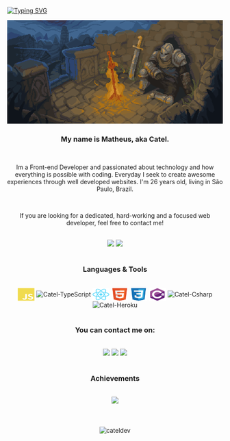 [![Typing SVG](https://readme-typing-svg.herokuapp.com?font=VT323&size=32&duration=6000&color=DD6387&center=true&width=1012&lines=Hello%2C++rest+and+take+a+look+at+my+Github!++)](https://git.io/typing-svg)

<div align="center"> 
<img src="https://github.com/cateldev/cateldev/blob/main/img/darksouls.gif">
</div>

<div align="center"> 
<h3> My name is Matheus, aka Catel. </h3>
</div>
<br>

<div align="center"> 
<p>Im a Front-end Developer and passionated about technology and how everything is possible with coding. 
Everyday I seek to create awesome experiences through well developed websites. I'm 26 years old, living in São Paulo, Brazil. </p>
<br>
<p>If you are looking for a dedicated, hard-working and a focused web developer, feel free to contact me!</p>
</div>
<br>

<div align="center" gap="20px">
  <img height="150em" src="https://github-readme-stats-git-masterrstaa-rickstaa.vercel.app/api?username=cateldev&show_icons=true&theme=dracula&include_all_commits=true&count_private=true"/>
  <img height="150em" src="https://github-readme-stats-git-masterrstaa-rickstaa.vercel.app/api/top-langs/?username=cateldev&layout=compact&langs_count=7&theme=dracula"/>
</div>
<br>

<div align="center"> <h3>Languages & Tools</h3> </div>
<div style="display: inline_block" align="center"><br>
  <img align="center" alt="Catel-Js" height="30" width="40" src="https://raw.githubusercontent.com/devicons/devicon/master/icons/javascript/javascript-plain.svg">
  <img align="center" alt="Catel-TypeScript" height="30" widht="40" src="https://cdn.jsdelivr.net/gh/devicons/devicon/icons/typescript/typescript-original.svg" />
  <img align="center" alt="Catel-React" height="30" width="40" src="https://raw.githubusercontent.com/devicons/devicon/master/icons/react/react-original.svg">
  <img align="center" alt="Catel-HTML" height="30" width="40" src="https://raw.githubusercontent.com/devicons/devicon/master/icons/html5/html5-original.svg">
  <img align="center" alt="Catel-CSS" height="30" width="40" src="https://raw.githubusercontent.com/devicons/devicon/master/icons/css3/css3-original.svg">
  <img align="center" alt="Catel-Csharp" height="30" width="40" src="https://raw.githubusercontent.com/devicons/devicon/master/icons/csharp/csharp-original.svg">
  <img align="center" alt="Catel-Csharp" height="30" width="40" src="https://cdn.jsdelivr.net/gh/devicons/devicon/icons/dotnetcore/dotnetcore-original.svg" />
  <img align="center" alt="Catel-Heroku" height="30" width="40" src="https://icongr.am/devicon/heroku-original-wordmark.svg?size=128&color=currentColor" />
</div><br>

<div style="display: inline_block" align="center">
  <h3> You can contact me on:</h3><br>
  <a href="https://instagram.com/catelmatt" target="_blank"><img src="https://img.shields.io/badge/-Instagram-%23E4405F?style=for-the-badge&logo=instagram&logoColor=white" target="_blank"></a>
  <a href="https://www.linkedin.com/in/matheuscatel/" target="_blank"><img src="https://img.shields.io/badge/-LinkedIn-%230077B5?style=for-the-badge&logo=linkedin&logoColor=white" target="_blank"></a>
  <a href = "mailto:cateldev@gmail.com"><img src=https://img.shields.io/badge/Gmail-D14836?style=for-the-badge&logo=gmail&logoColor=white></a>
</div>
<br>

<div align="center">
  <h3>Achievements</h3><br>
  <img src="https://github-profile-trophy.vercel.app/?username=cateldev&theme=dracula&row=2&no-bg=true&column=6&margin-w=15&margin-h=10" />
</div>
<br>
<br>
<br>

<div align="center"> <img src="https://komarev.com/ghpvc/?username=cateldev&label=Profile%20views&color=0e75b6&style=flat" alt="cateldev" /> </div>
    
    
    

